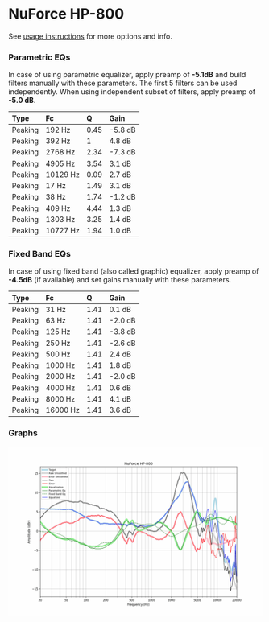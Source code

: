 # NuForce HP-800
See [usage instructions](https://github.com/jaakkopasanen/AutoEq#usage) for more options and info.

### Parametric EQs
In case of using parametric equalizer, apply preamp of **-5.1dB** and build filters manually
with these parameters. The first 5 filters can be used independently.
When using independent subset of filters, apply preamp of **-5.0 dB**.

| Type    | Fc       |    Q | Gain    |
|:--------|:---------|:-----|:--------|
| Peaking | 192 Hz   | 0.45 | -5.8 dB |
| Peaking | 392 Hz   | 1    | 4.8 dB  |
| Peaking | 2768 Hz  | 2.34 | -7.3 dB |
| Peaking | 4905 Hz  | 3.54 | 3.1 dB  |
| Peaking | 10129 Hz | 0.09 | 2.7 dB  |
| Peaking | 17 Hz    | 1.49 | 3.1 dB  |
| Peaking | 38 Hz    | 1.74 | -1.2 dB |
| Peaking | 409 Hz   | 4.44 | 1.3 dB  |
| Peaking | 1303 Hz  | 3.25 | 1.4 dB  |
| Peaking | 10727 Hz | 1.94 | 1.0 dB  |

### Fixed Band EQs
In case of using fixed band (also called graphic) equalizer, apply preamp of **-4.5dB**
(if available) and set gains manually with these parameters.

| Type    | Fc       |    Q | Gain    |
|:--------|:---------|:-----|:--------|
| Peaking | 31 Hz    | 1.41 | 0.1 dB  |
| Peaking | 63 Hz    | 1.41 | -2.0 dB |
| Peaking | 125 Hz   | 1.41 | -3.8 dB |
| Peaking | 250 Hz   | 1.41 | -2.6 dB |
| Peaking | 500 Hz   | 1.41 | 2.4 dB  |
| Peaking | 1000 Hz  | 1.41 | 1.8 dB  |
| Peaking | 2000 Hz  | 1.41 | -2.0 dB |
| Peaking | 4000 Hz  | 1.41 | 0.6 dB  |
| Peaking | 8000 Hz  | 1.41 | 4.1 dB  |
| Peaking | 16000 Hz | 1.41 | 3.6 dB  |

### Graphs
![](./NuForce%20HP-800.png)